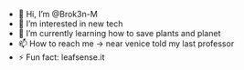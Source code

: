 - 👋 Hi, I’m @Brok3n-M
- 👀 I’m interested in new tech
- 🌱 I’m currently learning how to save plants and planet
- 📫 How to reach me -> near venice told my last professor
- ⚡ Fun fact: leafsense.it
